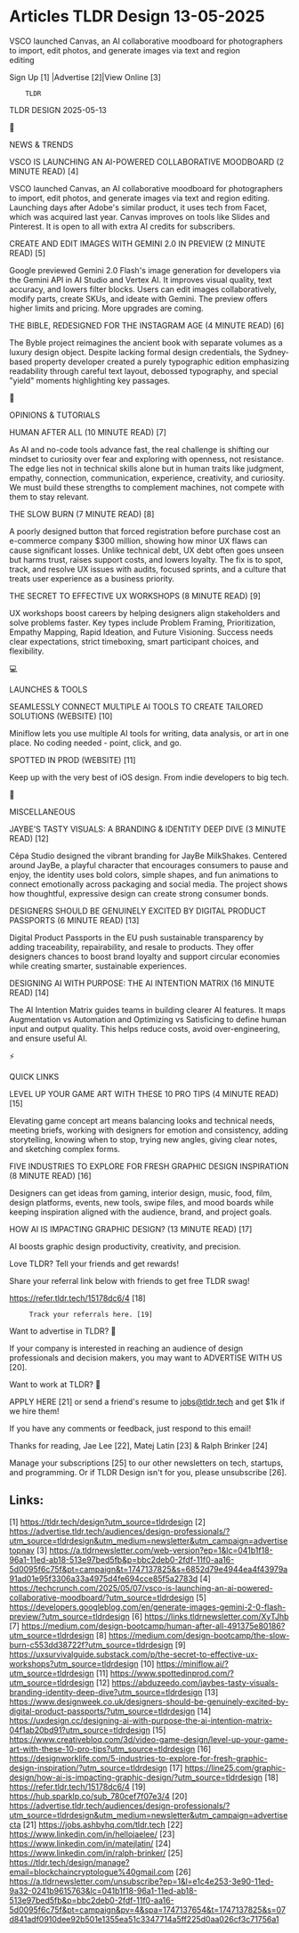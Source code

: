 # Articles TLDR Design 13-05-2025

VSCO launched Canvas, an AI collaborative moodboard for photographers
to import, edit photos, and generate images via text and region
editing ‌ ‌ ‌ ‌ ‌ ‌ ‌ ‌ ‌ ‌ ‌ ‌ ‌ ‌ ‌ ‌ ‌ ‌ ‌ ‌ ‌ ‌ ‌ ‌ ‌ ‌  ‌ ‌ ‌ ‌ ‌ ‌ ‌ ‌ ‌ ‌ ‌ ‌ ‌ ‌ ‌ ‌ ‌ ‌ ‌ ‌ ‌ ‌ ‌ ‌ ‌ ‌ 


 Sign Up [1] |Advertise [2]|View Online [3] 

		TLDR 

TLDR DESIGN 2025-05-13

📱 

NEWS & TRENDS

 VSCO IS LAUNCHING AN AI-POWERED COLLABORATIVE MOODBOARD (2 MINUTE
READ) [4] 

 VSCO launched Canvas, an AI collaborative moodboard for photographers
to import, edit photos, and generate images via text and region
editing. Launching days after Adobe's similar product, it uses tech
from Facet, which was acquired last year. Canvas improves on tools
like Slides and Pinterest. It is open to all with extra AI credits for
subscribers. 

 CREATE AND EDIT IMAGES WITH GEMINI 2.0 IN PREVIEW (2 MINUTE READ) [5]


 Google previewed Gemini 2.0 Flash's image generation for developers
via the Gemini API in AI Studio and Vertex AI. It improves visual
quality, text accuracy, and lowers filter blocks. Users can edit
images collaboratively, modify parts, create SKUs, and ideate with
Gemini. The preview offers higher limits and pricing. More upgrades
are coming. 

 THE BIBLE, REDESIGNED FOR THE INSTAGRAM AGE (4 MINUTE READ) [6] 

 The Byble project reimagines the ancient book with separate volumes
as a luxury design object. Despite lacking formal design credentials,
the Sydney-based property developer created a purely typographic
edition emphasizing readability through careful text layout, debossed
typography, and special "yield" moments highlighting key passages. 

🚀 

OPINIONS & TUTORIALS

 HUMAN AFTER ALL (10 MINUTE READ) [7] 

 As AI and no-code tools advance fast, the real challenge is shifting
our mindset to curiosity over fear and exploring with openness, not
resistance. The edge lies not in technical skills alone but in human
traits like judgment, empathy, connection, communication, experience,
creativity, and curiosity. We must build these strengths to complement
machines, not compete with them to stay relevant. 

 THE SLOW BURN (7 MINUTE READ) [8] 

 A poorly designed button that forced registration before purchase
cost an e-commerce company $300 million, showing how minor UX flaws
can cause significant losses. Unlike technical debt, UX debt often
goes unseen but harms trust, raises support costs, and lowers loyalty.
The fix is to spot, track, and resolve UX issues with audits, focused
sprints, and a culture that treats user experience as a business
priority. 

 THE SECRET TO EFFECTIVE UX WORKSHOPS (8 MINUTE READ) [9] 

 UX workshops boost careers by helping designers align stakeholders
and solve problems faster. Key types include Problem Framing,
Prioritization, Empathy Mapping, Rapid Ideation, and Future Visioning.
Success needs clear expectations, strict timeboxing, smart participant
choices, and flexibility. 

💻 

LAUNCHES & TOOLS

 SEAMLESSLY CONNECT MULTIPLE AI TOOLS TO CREATE TAILORED SOLUTIONS
(WEBSITE) [10] 

 Miniflow lets you use multiple AI tools for writing, data analysis,
or art in one place. No coding needed - point, click, and go. 

 SPOTTED IN PROD (WEBSITE) [11] 

 Keep up with the very best of iOS design. From indie developers to
big tech. 

🎁 

MISCELLANEOUS

 JAYBE'S TASTY VISUALS: A BRANDING & IDENTITY DEEP DIVE (3 MINUTE
READ) [12] 

 Cêpa Studio designed the vibrant branding for JayBe MilkShakes.
Centered around JayBe, a playful character that encourages consumers
to pause and enjoy, the identity uses bold colors, simple shapes, and
fun animations to connect emotionally across packaging and social
media. The project shows how thoughtful, expressive design can create
strong consumer bonds. 

 DESIGNERS SHOULD BE GENUINELY EXCITED BY DIGITAL PRODUCT PASSPORTS (6
MINUTE READ) [13] 

 Digital Product Passports in the EU push sustainable transparency by
adding traceability, repairability, and resale to products. They offer
designers chances to boost brand loyalty and support circular
economies while creating smarter, sustainable experiences. 

 DESIGNING AI WITH PURPOSE: THE AI INTENTION MATRIX (16 MINUTE READ)
[14] 

 The AI Intention Matrix guides teams in building clearer AI features.
It maps Augmentation vs Automation and Optimizing vs Satisficing to
define human input and output quality. This helps reduce costs, avoid
over-engineering, and ensure useful AI. 

⚡ 

QUICK LINKS

 LEVEL UP YOUR GAME ART WITH THESE 10 PRO TIPS (4 MINUTE READ) [15] 

 Elevating game concept art means balancing looks and technical needs,
meeting briefs, working with designers for emotion and consistency,
adding storytelling, knowing when to stop, trying new angles, giving
clear notes, and sketching complex forms. 

 FIVE INDUSTRIES TO EXPLORE FOR FRESH GRAPHIC DESIGN INSPIRATION (8
MINUTE READ) [16] 

 Designers can get ideas from gaming, interior design, music, food,
film, design platforms, events, new tools, swipe files, and mood
boards while keeping inspiration aligned with the audience, brand, and
project goals. 

 HOW AI IS IMPACTING GRAPHIC DESIGN? (13 MINUTE READ) [17] 

 AI boosts graphic design productivity, creativity, and precision. 

Love TLDR? Tell your friends and get rewards!

 Share your referral link below with friends to get free TLDR swag! 

 https://refer.tldr.tech/15178dc6/4 [18] 

		 Track your referrals here. [19] 

Want to advertise in TLDR? 📰

 If your company is interested in reaching an audience of design
professionals and decision makers, you may want to ADVERTISE WITH US
[20]. 

Want to work at TLDR? 💼

 APPLY HERE [21] or send a friend's resume to jobs@tldr.tech and get
$1k if we hire them! 

 If you have any comments or feedback, just respond to this email! 

Thanks for reading, 
Jae Lee [22], Matej Latin [23] & Ralph Brinker [24] 

 Manage your subscriptions [25] to our other newsletters on tech,
startups, and programming. Or if TLDR Design isn't for you, please
unsubscribe [26]. 

 

Links:
------
[1] https://tldr.tech/design?utm_source=tldrdesign
[2] https://advertise.tldr.tech/audiences/design-professionals/?utm_source=tldrdesign&utm_medium=newsletter&utm_campaign=advertisetopnav
[3] https://a.tldrnewsletter.com/web-version?ep=1&lc=041b1f18-96a1-11ed-ab18-513e97bed5fb&p=bbc2deb0-2fdf-11f0-aa16-5d0095f6c75f&pt=campaign&t=1747137825&s=6852d79e4944ea4f43979a91ad01e95f3306a33a4975d4fe694cce85f5a2783d
[4] https://techcrunch.com/2025/05/07/vsco-is-launching-an-ai-powered-collaborative-moodboard/?utm_source=tldrdesign
[5] https://developers.googleblog.com/en/generate-images-gemini-2-0-flash-preview/?utm_source=tldrdesign
[6] https://links.tldrnewsletter.com/XyTJhb
[7] https://medium.com/design-bootcamp/human-after-all-491375e80186?utm_source=tldrdesign
[8] https://medium.com/design-bootcamp/the-slow-burn-c553dd38722f?utm_source=tldrdesign
[9] https://uxsurvivalguide.substack.com/p/the-secret-to-effective-ux-workshops?utm_source=tldrdesign
[10] https://miniflow.ai/?utm_source=tldrdesign
[11] https://www.spottedinprod.com/?utm_source=tldrdesign
[12] https://abduzeedo.com/jaybes-tasty-visuals-branding-identity-deep-dive?utm_source=tldrdesign
[13] https://www.designweek.co.uk/designers-should-be-genuinely-excited-by-digital-product-passports/?utm_source=tldrdesign
[14] https://uxdesign.cc/designing-ai-with-purpose-the-ai-intention-matrix-04f1ab20bd91?utm_source=tldrdesign
[15] https://www.creativebloq.com/3d/video-game-design/level-up-your-game-art-with-these-10-pro-tips?utm_source=tldrdesign
[16] https://designworklife.com/5-industries-to-explore-for-fresh-graphic-design-inspiration/?utm_source=tldrdesign
[17] https://line25.com/graphic-design/how-ai-is-impacting-graphic-design/?utm_source=tldrdesign
[18] https://refer.tldr.tech/15178dc6/4
[19] https://hub.sparklp.co/sub_780cef7f07e3/4
[20] https://advertise.tldr.tech/audiences/design-professionals/?utm_source=tldrdesign&utm_medium=newsletter&utm_campaign=advertisecta
[21] https://jobs.ashbyhq.com/tldr.tech
[22] https://www.linkedin.com/in/hellojaelee/
[23] https://www.linkedin.com/in/matejlatin/
[24] https://www.linkedin.com/in/ralph-brinker/
[25] https://tldr.tech/design/manage?email=blockchaincryptologue%40gmail.com
[26] https://a.tldrnewsletter.com/unsubscribe?ep=1&l=e1c4e253-3e90-11ed-9a32-0241b9615763&lc=041b1f18-96a1-11ed-ab18-513e97bed5fb&p=bbc2deb0-2fdf-11f0-aa16-5d0095f6c75f&pt=campaign&pv=4&spa=1747137654&t=1747137825&s=07d841adf0910dee92b501e1355ea51c3347714a5ff225d0aa026cf3c71756a1
